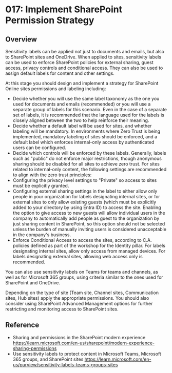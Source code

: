 # 017: Implement SharePoint Permission Strategy

## Overview

Sensitivity labels can be applied not just to documents and emails, but also to SharePoint sites and OneDrive. When applied to sites, sensitivity labels can be used to enforce SharePoint policies for external sharing, guest access, privacy controls and conditional access. They can also be used to assign default labels for content and other settings. 

At this stage you should design and implement a strategy for SharePoint Online sites permissions and labeling including:
* Decide whether you will use the same label taxonomy as the one you used for documents and emails (recommended) or you will use a separate group of labels for this scenario. Even in the case of a separate set of labels, it is recommended that the language used for the labels is closely aligned between the two to help reinforce their meaning.
* Decide whether a default label will be used for sites, and whether labeling will be mandatory. In environments where Zero Trust is being implemented, mandatory labeling of sites should be enforced, and a default label which enforces internal-only access by authenticated users can be configured. 
* Decide which controls will be enforced by these labels. Generally, labels such as "public" do not enforce major restrictions, though anonymous sharing should be disabled for all sites to achieve zero trust. For sites related to internal-only content, the following settings are recommended to align with the zero trust principles:
* Configuring the privacy level settings to "Private" so access to sites must be explicitly granted. 
* Configuring external sharing settings in the label to either allow only people in your organization for labels designating internal sites, or for external sites to only allow existing guests (which must be explicitly added to your directory by using Entra ID) to access the site. Enabling the option to give access to new guests will allow individual users in the company to automatically add people as guest to the organization by just sharing content in SharePoint, so this option should not be selected unless the burden of manually inviting users is considered unacceptable in the company's business.
* Enforce Conditional Access to access the sites, according to C.A. policies defined as part of the workshop for the Identity pillar. For labels designating internal sites, allow only access from managed devices. For labels designating external sites, allowing web access only is recommended. 

You can also use sensitivity labels on Teams for teams and channels, as well as for Microsoft 365 groups, using criteria similar to the ones used for SharePoint and OneDrive. 

Depending on the type of site (Team site, Channel sites, Communication sites, Hub sites) apply the appropriate permissions. You should also consider using SharePoint Advanced Management options for further restricting and monitoring access to SharePoint sites. 

## Reference

* Sharing and permissions in the SharePoint modern experience https://learn.microsoft.com/en-us/sharepoint/modern-experience-sharing-permissions
* Use sensitivity labels to protect content in Microsoft Teams, Microsoft 365 groups, and SharePoint sites https://learn.microsoft.com/en-us/purview/sensitivity-labels-teams-groups-sites


